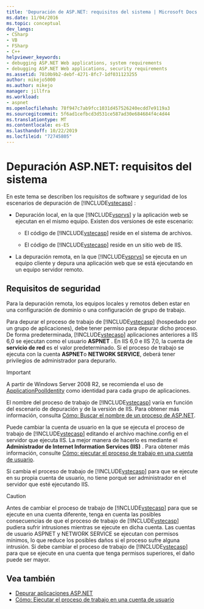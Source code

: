 ```yaml
---
title: 'Depuración de ASP.NET: requisitos del sistema | Microsoft Docs'
ms.date: 11/04/2016
ms.topic: conceptual
dev_langs:
- CSharp
- VB
- FSharp
- C++
helpviewer_keywords:
- debugging ASP.NET Web applications, system requirements
- debugging ASP.NET Web applications, security requirements
ms.assetid: 7810b9b2-debf-4271-8fc7-1df031123255
author: mikejo5000
ms.author: mikejo
manager: jillfra
ms.workload:
- aspnet
ms.openlocfilehash: 78f947c7ab9fcc1031d457526240ecdd7e9119a3
ms.sourcegitcommit: 5f6ad1cefbcd3d531ce587ad30e684684f4c4d44
ms.translationtype: MT
ms.contentlocale: es-ES
ms.lasthandoff: 10/22/2019
ms.locfileid: "72745805"
---
```

# <a name="aspnet-debugging-system-requirements"></a>Depuración ASP.NET: requisitos del sistema
En este tema se describen los requisitos de software y seguridad de los escenarios de depuración de [!INCLUDE[vstecasp](../code-quality/includes/vstecasp_md.md)] :

- Depuración local, en la que [!INCLUDE[vsprvs](../code-quality/includes/vsprvs_md.md)] y la aplicación web se ejecutan en el mismo equipo. Existen dos versiones de este escenario:

  - El código de [!INCLUDE[vstecasp](../code-quality/includes/vstecasp_md.md)] reside en el sistema de archivos.

  - El código de [!INCLUDE[vstecasp](../code-quality/includes/vstecasp_md.md)] reside en un sitio web de IIS.

- La depuración remota, en la que [!INCLUDE[vsprvs](../code-quality/includes/vsprvs_md.md)] se ejecuta en un equipo cliente y depura una aplicación web que se está ejecutando en un equipo servidor remoto.

## <a name="security-requirements"></a>Requisitos de seguridad
 Para la depuración remota, los equipos locales y remotos deben estar en una configuración de dominio o una configuración de grupo de trabajo.

 Para depurar el proceso de trabajo de [!INCLUDE[vstecasp](../code-quality/includes/vstecasp_md.md)] (hospedado por un grupo de aplicaciones), debe tener permiso para depurar dicho proceso. De forma predeterminada, [!INCLUDE[vstecasp](../code-quality/includes/vstecasp_md.md)] aplicaciones anteriores a IIS 6,0 se ejecutan como el usuario **ASPNET** . En IIS 6,0 e IIS 7,0, la cuenta de **servicio de red** es el valor predeterminado. Si el proceso de trabajo se ejecuta con la cuenta **ASPNET**o **NETWORK SERVICE**, deberá tener privilegios de administrador para depurarlo.

 > [!IMPORTANT]
 > A partir de Windows Server 2008 R2, se recomienda el uso de [ApplicationPoolIdentity](/iis/manage/configuring-security/application-pool-identities) como identidad para cada grupo de aplicaciones.

 El nombre del proceso de trabajo de [!INCLUDE[vstecasp](../code-quality/includes/vstecasp_md.md)] varía en función del escenario de depuración y de la versión de IIS. Para obtener más información, consulta [Cómo: Buscar el nombre de un proceso de ASP.NET](../debugger/how-to-find-the-name-of-the-aspnet-process.md).

 Puede cambiar la cuenta de usuario en la que se ejecuta el proceso de trabajo de [!INCLUDE[vstecasp](../code-quality/includes/vstecasp_md.md)] editando el archivo machine.config en el servidor que ejecuta IIS. La mejor manera de hacerlo es mediante el **Administrador de Internet Information Services (IIS)** . Para obtener más información, consulte [Cómo: ejecutar el proceso de trabajo en una cuenta de usuario](../debugger/how-to-run-the-worker-process-under-a-user-account.md).

 Si cambia el proceso de trabajo de [!INCLUDE[vstecasp](../code-quality/includes/vstecasp_md.md)] para que se ejecute en su propia cuenta de usuario, no tiene porqué ser administrador en el servidor que esté ejecutando IIS.

> [!CAUTION]
> Antes de cambiar el proceso de trabajo de [!INCLUDE[vstecasp](../code-quality/includes/vstecasp_md.md)] para que se ejecute en una cuenta diferente, tenga en cuenta las posibles consecuencias de que el proceso de trabajo de [!INCLUDE[vstecasp](../code-quality/includes/vstecasp_md.md)] pudiera sufrir intrusiones mientras se ejecute en dicha cuenta. Las cuentas de usuario ASPNET y NETWORK SERVICE se ejecutan con permisos mínimos, lo que reduce los posibles daños si el proceso sufre alguna intrusión. Si debe cambiar el proceso de trabajo de [!INCLUDE[vstecasp](../code-quality/includes/vstecasp_md.md)] para que se ejecute en una cuenta que tenga permisos superiores, el daño puede ser mayor.

## <a name="see-also"></a>Vea también

- [Depurar aplicaciones ASP.NET](../debugger/how-to-enable-debugging-for-aspnet-applications.md)
- [Cómo: Ejecutar el proceso de trabajo en una cuenta de usuario](../debugger/how-to-run-the-worker-process-under-a-user-account.md)
